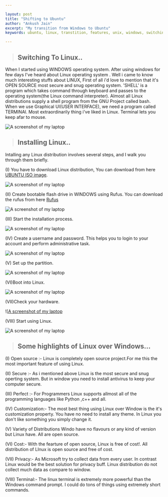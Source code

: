 ```yaml
---

layout:	post
title: "Shifting to Ubuntu"
author: "Ankush Jain"
excerpt: "My transition from Windows to Ubuntu"
keywords: ubuntu, linux, transtition, features, unix, windows, switching, comparison

---
```

> ## Switching To Linux..

When I started using  WINDOWS operating system. After using windows for few days I've heard about Linux operating system . Well i came to know much interesting stuffs about LINUX, First of all i'd love to mention that it's OPEN SOURCE most secure and snug operating system.
'SHELL' is a program which takes command through keyboard and passes to the operating system(the Linux command interpreter). Almost all Linux distributions supply a shell program from the GNU Project called bash.
When we use Graphical UI(USER INTERFACE), we need a program called TERMINAl. Most extraordinarily thing i've liked in Linux. Terminal lets you keep afar to mouse.

![A screenshot of my laptop](/assets/images/Shifting-to-Ubuntu/Ubuntu_19.10_Eoan_Ermine.png)

> ## Installing Linux..

Intalling any Linux distribution involves several steps, and I walk you through them briefly.

(I)  You have to download Linux distribution, You can download from here [UBUNTU ISO image](https://ubuntu.com/#download).

![A screenshot of my laptop](/assets/images/Shifting-to-Ubuntu/lol1.png)

(II) Create bootable flash drive in WINDOWS using Rufus. You can download the rufus from here [Rufus](https://rufus.ie/)

![A screenshot of my laptop](/assets/images/rufus_en.png)

(III) Start the installation process.

![A screenshot of my laptop](/assets/images/Shifting-to-Ubuntu/installl.jpeg)

(IV) Create a username and password. This helps you to login to your account and perform administrative task.

![A screenshot of my laptop](/assets/images/Shifting-to-Ubuntu/password.jpeg)
                   
(V)  Set up the partition.

![A screenshot of my laptop](/assets/images/Shifting-to-Ubuntu/parti.jpeg)
                    
(VI)Boot into Linux.

![A screenshot of my laptop](/assets/images/Shifting-to-Ubuntu/restat.jpeg)

(VII)Check your hardware.

![[A screenshot of my laptop]([/assets/images/Shifting-to-Ubuntu/hardware.jpeg)

(VIII) Start using Linux.

![A screenshot of my laptop](/assets/images/Shifting-to-Ubuntu/star.jpeg)

> ## Some highlights of Linux over Windows...

(I) Open source :- Linux is completely open source project.For me this the most important feature of using Linux.

(II) Secure :-  As i mentioned above Linux is the most secure and snug operting system. But in window you need to install                     antivirus to keep your computer secure.

(III) Perfect :- For Programmers Linux supports allmost all of the programming languages like Python ,c++ and all.

(IV) Customization:- The most best thing using Linux over Window is the it's customization property. You have no need to                          install any theme. In Linux you don't like something you simply change it.

(V)  Variety of Distributions Windo have no flavours or any kind of version but Linux have. All are open source.

(VI) Cost:- With the fearture of open source, Linux is free of cost!. All distribution of LInux is open source and free of               cost.

(VII) Privacy:- As Microsoft try to collect data from every user. In contrast Linux would be the best solution for privacy                   buff. Linux distribution do not collect much data as compare to window.

(VIII) Terminal:- The linux terminal is extremely more powerful than the Windows command prompt. I could do tons of things                     using extremely short commands.
